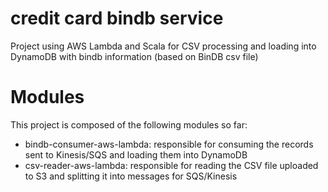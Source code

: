 # credit card bindb service
Project using AWS Lambda and Scala for CSV processing and loading into DynamoDB with bindb information (based on BinDB csv file)

# Modules

This project is composed of the following modules so far:
- bindb-consumer-aws-lambda: responsible for consuming the records sent to Kinesis/SQS and loading them into DynamoDB
- csv-reader-aws-lambda: responsible for reading the CSV file uploaded to S3 and splitting it into messages for SQS/Kinesis

